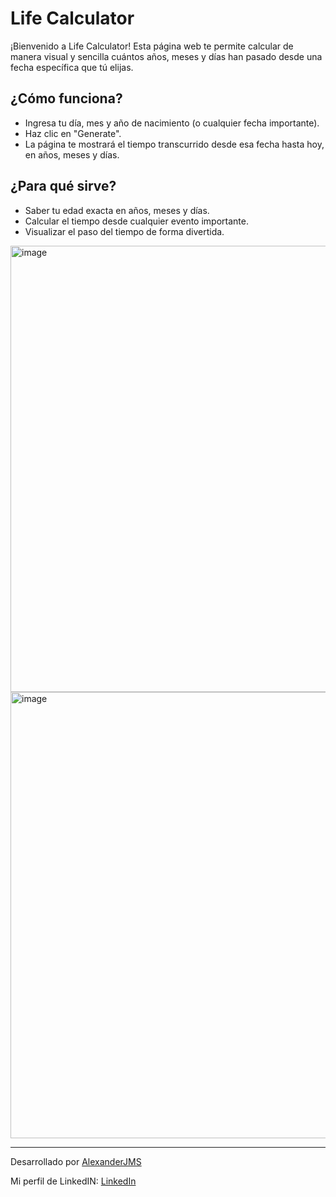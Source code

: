 # Life Calculator

¡Bienvenido a Life Calculator! Esta página web te permite calcular de manera visual y sencilla cuántos años, meses y días han pasado desde una fecha específica que tú elijas.

## ¿Cómo funciona?

- Ingresa tu día, mes y año de nacimiento (o cualquier fecha importante).
- Haz clic en "Generate".
- La página te mostrará el tiempo transcurrido desde esa fecha hasta hoy, en años, meses y días.

## ¿Para qué sirve?

- Saber tu edad exacta en años, meses y días.
- Calcular el tiempo desde cualquier evento importante.
- Visualizar el paso del tiempo de forma divertida.

<img width="854" height="714" alt="image" src="https://github.com/user-attachments/assets/ae7b29e2-089d-44a3-a92d-2c0ab85d012c" />
<img width="861" height="714" alt="image" src="https://github.com/user-attachments/assets/67f27944-f0d3-4bfd-8033-92b52aff5866" />

---

Desarrollado por [AlexanderJMS](https://github.com/Alexanderjms)

Mi perfil de LinkedIN: [LinkedIn](https://www.linkedin.com/in/alexanderjms/)

